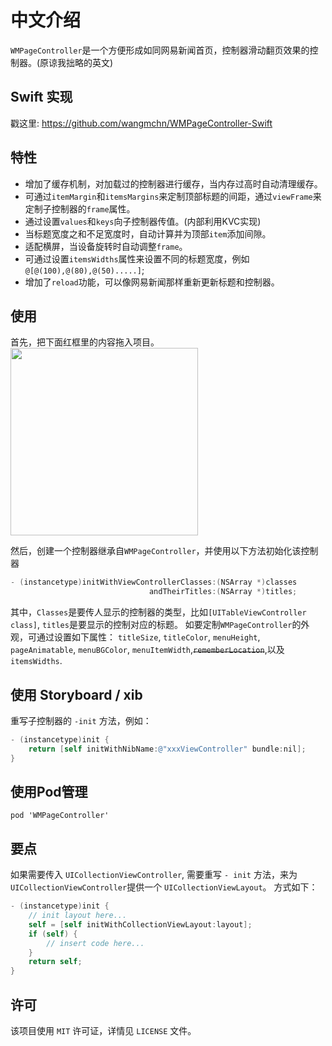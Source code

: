 
# 中文介绍

`WMPageController`是一个方便形成如同网易新闻首页，控制器滑动翻页效果的控制器。(原谅我拙略的英文)

## Swift 实现
戳这里: https://github.com/wangmchn/WMPageController-Swift

## 特性
* 增加了缓存机制，对加载过的控制器进行缓存，当内存过高时自动清理缓存。
* 可通过`itemMargin`和`itemsMargins`来定制顶部标题的间距，通过`viewFrame`来定制子控制器的`frame`属性。
* 通过设置`values`和`keys`向子控制器传值。(内部利用KVC实现)
* 当标题宽度之和不足宽度时，自动计算并为顶部`item`添加间隙。
* 适配横屏，当设备旋转时自动调整`frame`。
* 可通过设置`itemsWidths`属性来设置不同的标题宽度，例如 `@[@(100),@(80),@(50).....]`;
* 增加了`reload`功能，可以像网易新闻那样重新更新标题和控制器。

## 使用

首先，把下面红框里的内容拖入项目。<br>
<img height="300" src="https://github.com/wangmchn/WMPageController/blob/master/WMPageControllerDemo/Code/WMPageController/ScreenShot/guide.png" />

然后，创建一个控制器继承自`WMPageController`，并使用以下方法初始化该控制器<br>
```objective-c
- (instancetype)initWithViewControllerClasses:(NSArray *)classes 
                               andTheirTitles:(NSArray *)titles;
```
其中，`Classes`是要传人显示的控制器的类型，比如`[UITableViewController class]`, `titles`是要显示的控制对应的标题。
如要定制`WMPageController`的外观，可通过设置如下属性：
 `titleSize`, `titleColor`, `menuHeight`, `pageAnimatable`, `menuBGColor`, `menuItemWidth`,~~`rememberLocation`~~,以及 `itemsWidths`.<br>

## 使用 Storyboard / xib
重写子控制器的 `-init` 方法，例如：
```objective-c
- (instancetype)init {
    return [self initWithNibName:@"xxxViewController" bundle:nil];
}
```

## 使用Pod管理
    pod 'WMPageController'

## 要点
如果需要传入 `UICollectionViewController`, 需要重写 `- init` 方法，来为`UICollectionViewController`提供一个 `UICollectionViewLayout`。
方式如下：
```objective-c
- (instancetype)init {
    // init layout here...
    self = [self initWithCollectionViewLayout:layout];
    if (self) {
        // insert code here...
    }
    return self;
}
```

## 许可
该项目使用 `MIT` 许可证，详情见 `LICENSE` 文件。
